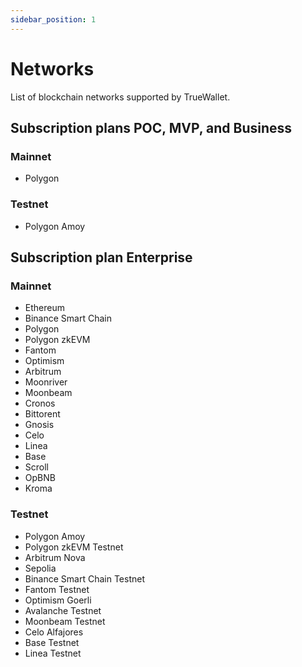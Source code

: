 ```yaml
---
sidebar_position: 1
---
```

# Networks
List of blockchain networks supported by TrueWallet.

## Subscription plans POC, MVP, and Business

### Mainnet
* Polygon

### Testnet
* Polygon Amoy

## Subscription plan Enterprise

### Mainnet
* Ethereum
* Binance Smart Chain
* Polygon
* Polygon zkEVM
* Fantom
* Optimism
* Arbitrum
* Moonriver
* Moonbeam
* Cronos
* Bittorent
* Gnosis
* Celo
* Linea
* Base
* Scroll
* OpBNB
* Kroma

### Testnet
* Polygon Amoy
* Polygon zkEVM Testnet
* Arbitrum Nova
* Sepolia
* Binance Smart Chain Testnet
* Fantom Testnet
* Optimism Goerli
* Avalanche Testnet
* Moonbeam Testnet
* Celo Alfajores
* Base Testnet
* Linea Testnet
